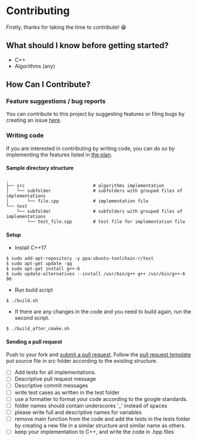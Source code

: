
# Contributing

Firstly, thanks for taking the time to contribute! :grin:

## What should I know before getting started?
- C++
- Algorithms (any)

## How Can I Contribute?

### Feature suggestions / bug reports
You can contribute to this project by suggesting features or filing bugs by creating an issue [here](https://github.com/stlmp/stlmp/issues/new).

### Writing code
If you are interested in contributing by writing code, you can do so by implementing the features listed in [the plan](https://github.com/stlmp/stlmp/blob/master/plan.md).  

#### Sample directory structure
```
.
├── src                          # algorithms implementation
│   └── subfolder                # subfolders with grouped files of implementations
│       └── file.cpp             # implementation file
└── test
    └── subfolder                # subfolders with grouped files of implementations
        └── test_file.cpp        # test file for implementation file
```

#### Setup
 - Install C++17
```
$ sudo add-apt-repository -y ppa:ubuntu-toolchain-r/test
$ sudo apt-get update -qq
$ sudo apt-get install g++-6
$ sudo update-alternatives --install /usr/bin/g++ g++ /usr/bin/g++-6 90
```
 - Run build script
```
$ ./build.sh
```
 - If there are any changes in the code and you need to build again, run the second script.
```
$ ./build_after_cmake.sh
```

#### Sending a pull request
Push to your fork and [submit a pull request](https://github.com/stlmp/stlmp/compare/). Follow the [pull request template](https://github.com/stlmp/stlmp/blob/master/.github/PULL_REQUEST_TEMPLATE.md)  
put source file in src folder according to the existing structure.
- [ ] Add tests for all implementations.
- [ ] Descriptive pull request message
- [ ] Descriptive commit messages
- [ ] write test cases as written in the test folder
- [ ] use a formatter to format your code according to the google standards.
- [ ] folder names should contain underscores '_' instead of spaces
- [ ] please write full and descriptive names for variables
- [ ] remove main function from the code and add the tests in the tests folder by creating a new file in a similar structure and similar name as others.
- [ ] keep your implementation to C++, and write the code in .hpp files
